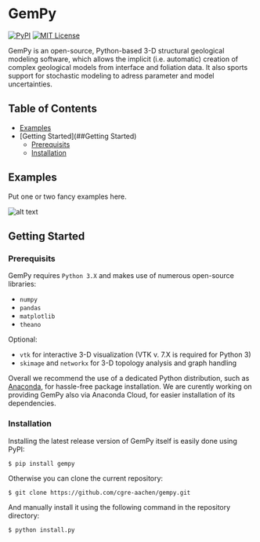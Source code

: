 # GemPy

[![PyPI](https://img.shields.io/badge/pypi-v0.9-green.svg)]() 
[![MIT License](https://img.shields.io/badge/License-MIT-blue.svg)]() 


GemPy is an open-source, Python-based 3-D structural geological modeling software, 
which allows the implicit (i.e. automatic) creation of complex geological models from interface 
and foliation data. It also sports support for stochastic modeling to adress parameter and model
uncertainties.

## Table of Contents

* [Examples](##Examples)
* [Getting Started](##Getting Started)
    * [Prerequisits](###Prerequisits)
    * [Installation](###Installation)
    
## Examples

Put one or two fancy examples here.
 
![alt text]("/docs/readme_images/readme_input_data.png")



## Getting Started

### Prerequisits

GemPy requires `Python 3.X` and makes use of numerous open-source libraries:

* `numpy`
* `pandas`
* `matplotlib`
* `theano`

Optional:

* `vtk` for interactive 3-D visualization (VTK v. 7.X is required for Python 3)
* `skimage` and `networkx` for 3-D topology analysis and graph handling

Overall we recommend the use of a dedicated Python distribution, such as 
[Anaconda](https://www.continuum.io/what-is-anaconda), for hassle-free package installation. 
We are curently working on providing GemPy also via Anaconda Cloud, for easier installation of 
its dependencies.

### Installation

Installing the latest release version of GemPy itself is easily done using PyPI:

`$ pip install gempy`

Otherwise you can clone the current repository:

`$ git clone https://github.com/cgre-aachen/gempy.git`

And manually install it using the following command in the repository directory:

`$ python install.py`